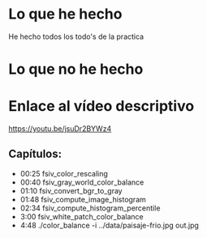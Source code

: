 # Lo que he hecho

He hecho todos los todo's de la practica

# Lo que no he hecho

# Enlace al vídeo descriptivo

https://youtu.be/jsuDr2BYWz4

## Capítulos:
* 00:25 fsiv_color_rescaling
* 00:40 fsiv_gray_world_color_balance
* 01:10 fsiv_convert_bgr_to_gray
* 01:48 fsiv_compute_image_histogram
* 02:34 fsiv_compute_histogram_percentile
* 3:00 fsiv_white_patch_color_balance
* 4:48 ./color_balance -i ../data/paisaje-frio.jpg out.jpg

